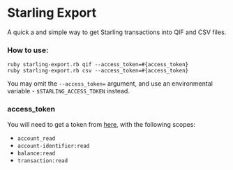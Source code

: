 # Starling Export

A quick a and simple way to get Starling transactions into QIF and CSV files.


### How to use:

```
ruby starling-export.rb qif --access_token=#{access_token}
ruby starling-export.rb csv --access_token=#{access_token}
```

You may omit the `--access_token=` argument, and use an environmental
variable - `$STARLING_ACCESS_TOKEN` instead.

### access_token

You will need to get a token from [here][token_req], with the
following scopes:

- `account_read`
- `account-identifier:read`
- `balance:read`
- `transaction:read`

[token_req]: https://developer.starlingbank.com/token/list
